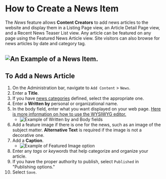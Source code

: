 # How to Create a News Item
The *News* feature allows **Content Creators** to add news articles to the website and display them in a Listing Page view, an Article Detail Page view, and a Recent News Teaser List view. Any article can be featured on any page using the Featured News Article view. Site visitors can also browse for news articles by date and category tag.

![An Example of a News Item.](../images/neex.png)
---

## To Add a News Article
1. On the Administration bar, navigate to `Add Content` > `News`.
3. Enter a **Title**.
4. If you have [news categories](../taxonomies.md) defined, select the appropriate one.
5. Enter a **Written by** personal or organizational name.
6. In the body field, enter what you want displayed on your web page. [Here is more information on how to use the WYSIWYG editor.](/wysiwyg-editor.md)
    * ![Example of Written by and Body fields](../images/newstitlebody.png)
7. Add a feature image if there is one for the news, such as an image of the subject matter. **Alternative Text** is required if the image is not a decorative one. 
8. Add a **Caption**.
    * ![Example of Featured Image option](../images/newsfeatureimg.png)
9. Enter any *tags* or *keywords* that help categorize and organize your article.
10. If you have the proper authority to publish, select `Published` in "Publishing options."
11. Select `Save`.
